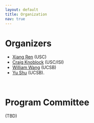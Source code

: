 ```yaml
---
layout: default
title: Organization
nav: true
---
```


# Organizers

+ [Xiang Ren](http://xren7.web.engr.illinois.edu/) (USC)
+ [Craig Knoblock]() (USC/ISI)
+ [William Wang]() (UCSB)
+ [Yu Shu]() (UCSB).

<br>

# Program Committee 

(TBD)

